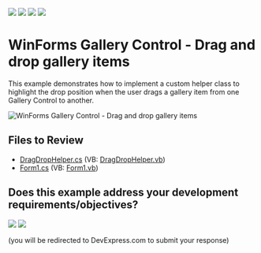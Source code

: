 <!-- default badges list -->
![](https://img.shields.io/endpoint?url=https://codecentral.devexpress.com/api/v1/VersionRange/128615840/24.2.1%2B)
[![](https://img.shields.io/badge/Open_in_DevExpress_Support_Center-FF7200?style=flat-square&logo=DevExpress&logoColor=white)](https://supportcenter.devexpress.com/ticket/details/E3857)
[![](https://img.shields.io/badge/📖_How_to_use_DevExpress_Examples-e9f6fc?style=flat-square)](https://docs.devexpress.com/GeneralInformation/403183)
[![](https://img.shields.io/badge/💬_Leave_Feedback-feecdd?style=flat-square)](#does-this-example-address-your-development-requirementsobjectives)
<!-- default badges end -->

# WinForms Gallery Control - Drag and drop gallery items

This example demonstrates how to implement a custom helper class to highlight the drop position when the user drags a gallery item from one Gallery Control to another.

![WinForms Gallery Control - Drag and drop gallery items](https://raw.githubusercontent.com/DevExpress-Examples/dragdrop-items-from-one-standalone-gallerycontrol-to-another-one-extended-e3857/13.1.4%2B/media/winforms-gallerycontrol-drag-drop.png)


## Files to Review

* [DragDropHelper.cs](./CS/DragDropExample/DragDropHelper.cs) (VB: [DragDropHelper.vb](./VB/DragDropExample/DragDropHelper.vb))
* [Form1.cs](./CS/DragDropExample/Form1.cs) (VB: [Form1.vb](./VB/DragDropExample/Form1.vb))
<!-- feedback -->
## Does this example address your development requirements/objectives?

[<img src="https://www.devexpress.com/support/examples/i/yes-button.svg"/>](https://www.devexpress.com/support/examples/survey.xml?utm_source=github&utm_campaign=winforms-gallerycontrol-drag-drop-items&~~~was_helpful=yes) [<img src="https://www.devexpress.com/support/examples/i/no-button.svg"/>](https://www.devexpress.com/support/examples/survey.xml?utm_source=github&utm_campaign=winforms-gallerycontrol-drag-drop-items&~~~was_helpful=no)

(you will be redirected to DevExpress.com to submit your response)
<!-- feedback end -->
